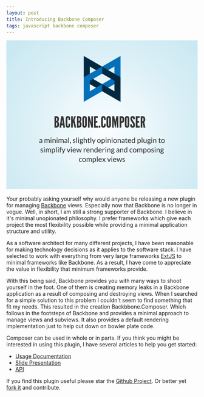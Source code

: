 ```yaml
---
layout: post
title: Introducing Backbone Composer
tags: javascript backbone composer
---
```


![](/public/projects/backbone-composer.png)

Your probably asking yourself why would anyone be releasing a new plugin for managing [Backbone](http://backbonejs.org) views.  Especially now that Backbone is no longer in vogue.  Well, in short, I am still a strong supporter of Backbone. I believe in it's minimal unopionated philosophy.  I prefer frameworks which give each project the most flexibility possible while providing a minimal application structure and utility.  

As a software architect for many different projects, I have been reasonable for making technology decisions as it applies to the software stack.  I have selected to work with everything from very large frameworks [ExtJS](http://www.sencha.com/products/extjs/) to minimal frameworks like Backbone.  As a result, I have come to appreciate the value in flexibility that minimum frameworks provide.  

With this being said, Backbone provides you with many ways to shoot yourself in the foot.  One of them is creating memory leaks in a Backbone application as a result of composing and destroying views.   When I searched for a simple solution to this problem I couldn't seem to find something that fit my needs.  This resulted in the creation Backbbone.Composer.  Which follows in the footsteps of Backbone and provides a minimal approach to manage views and subviews. It also provides a default rendering implementation just to help cut down on bowler plate code.

Composer can be used in whole or in parts.  If you think you might be interested in using this plugin, I have several articles to help you get started:

* [Usage Documentation](https://github.com/nnance/backbone-composer/wiki/usage)
* [Slide Presentation](http://slides.com/nicknance/composer/)
* [API](https://github.com/nnance/backbone-composer/wiki/api)

If you find this plugin useful please star the [Github Project](https://github.com/nnance/backbone-composer).  Or better yet [fork it](https://github.com/nnance/backbone-composer) and contribute.
